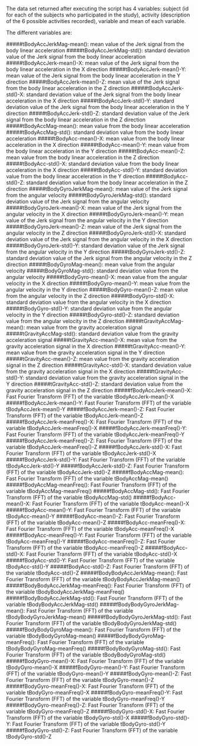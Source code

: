 The data set returned after executing the script has 4 variables: subject (id for each of the subjects who participated in the study), activity (description of the 6 possible activities recorded), variable and mean of each variable.

The different variables are:

#####tBodyAccJerkMag-mean(): mean value of the Jerk signal from the body linear acceleration 
#####tBodyAccJerkMag-std(): standard deviation value of the Jerk signal from the body linear acceleration 
#####tBodyAccJerk-mean()-X: mean value of the Jerk signal from the body linear acceleration in the X direction
#####tBodyAccJerk-mean()-Y: mean value of the Jerk signal from the body linear acceleration in the Y direction
#####tBodyAccJerk-mean()-Z: mean value of the Jerk signal from the body linear acceleration in the Z direction
#####tBodyAccJerk-std()-X: standard deviation value of the Jerk signal from the body linear acceleration in the X direction
#####tBodyAccJerk-std()-Y: standard deviation value of the Jerk signal from the body linear acceleration in the Y direction
#####tBodyAccJerk-std()-Z: standard deviation value of the Jerk signal from the body linear acceleration in the Z direction
#####tBodyAccMag-mean(): mean value from the body linear acceleration 
#####tBodyAccMag-std(): standard deviation value from the body linear acceleration 
#####tBodyAcc-mean()-X: mean value from the body linear acceleration in the X direction
#####tBodyAcc-mean()-Y: mean value from the body linear acceleration in the Y direction
#####tBodyAcc-mean()-Z: mean value from the body linear acceleration in the Z direction
#####tBodyAcc-std()-X: standard deviation value from the body linear acceleration in the X direction
#####tBodyAcc-std()-Y: standard deviation value from the body linear acceleration in the Y direction
#####tBodyAcc-std()-Z: standard deviation value from the body linear acceleration in the Z direction
#####tBodyGyroJerkMag-mean(): mean value of the Jerk signal from the angular velocity 
#####tBodyGyroJerkMag-std(): standard deviation value of the Jerk signal from the angular velocity 
#####tBodyGyroJerk-mean()-X: mean value of the Jerk signal from the angular velocity in the X direction
#####tBodyGyroJerk-mean()-Y: mean value of the Jerk signal from the angular velocity in the Y direction
#####tBodyGyroJerk-mean()-Z: mean value of the Jerk signal from the angular velocity in the Z direction
#####tBodyGyroJerk-std()-X: standard deviation value of the Jerk signal from the angular velocity in the X direction
#####tBodyGyroJerk-std()-Y: standard deviation value of the Jerk signal from the angular velocity in the Y direction
#####tBodyGyroJerk-std()-Z: standard deviation value of the Jerk signal from the angular velocity in the Z direction
#####tBodyGyroMag-mean(): mean value from the angular velocity
#####tBodyGyroMag-std(): standard deviation value from the angular velocity
#####tBodyGyro-mean()-X: mean value from the angular velocity in the X direction
#####tBodyGyro-mean()-Y: mean value from the angular velocity in the Y direction
#####tBodyGyro-mean()-Z: mean value from the angular velocity in the Z direction
#####tBodyGyro-std()-X: standard deviation value from the angular velocity in the X direction
#####tBodyGyro-std()-Y: standard deviation value from the angular velocity in the Y direction
#####tBodyGyro-std()-Z: standard deviation value from the angular velocity in the Z direction
#####tGravityAccMag-mean(): mean value from the gravity acceleration signal
#####tGravityAccMag-std(): standard deviation value from the gravity acceleration signal
#####tGravityAcc-mean()-X: mean value from the gravity acceleration signal in the X direction
#####tGravityAcc-mean()-Y: mean value from the gravity acceleration signal in the Y direction
#####tGravityAcc-mean()-Z: mean value from the gravity acceleration signal in the Z direction
#####tGravityAcc-std()-X: standard deviation value from the gravity acceleration signal in the X direction
#####tGravityAcc-std()-Y: standard deviation value from the gravity acceleration signal in the Y direction 
#####tGravityAcc-std()-Z: standard deviation value from the gravity acceleration signal in the Z direction
#####fBodyAccJerk-mean()-X: Fast Fourier Transform (FFT) of the variable tBodyAccJerk-mean()-X
#####fBodyAccJerk-mean()-Y: Fast Fourier Transform (FFT) of the variable tBodyAccJerk-mean()-Y
#####fBodyAccJerk-mean()-Z: Fast Fourier Transform (FFT) of the variable tBodyAccJerk-mean()-Z
#####fBodyAccJerk-meanFreq()-X: Fast Fourier Transform (FFT) of the variable tBodyAccJerk-meanFreq()-X
#####fBodyAccJerk-meanFreq()-Y: Fast Fourier Transform (FFT) of the variable tBodyAccJerk-meanFreq()-Y
#####fBodyAccJerk-meanFreq()-Z: Fast Fourier Transform (FFT) of the variable tBodyAccJerk-meanFreq()-Z
#####fBodyAccJerk-std()-X: Fast Fourier Transform (FFT) of the variable tBodyAccJerk-std()-X
#####fBodyAccJerk-std()-Y: Fast Fourier Transform (FFT) of the variable tBodyAccJerk-std()-Y
#####fBodyAccJerk-std()-Z: Fast Fourier Transform (FFT) of the variable tBodyAccJerk-std()-Z
#####fBodyAccMag-mean(): Fast Fourier Transform (FFT) of the variable tBodyAccMag-mean()
#####fBodyAccMag-meanFreq(): Fast Fourier Transform (FFT) of the variable tBodyAccMag-meanFreq()
#####fBodyAccMag-std(): Fast Fourier Transform (FFT) of the variable tBodyAccMag-std()
#####fBodyAcc-mean()-X: Fast Fourier Transform (FFT) of the variable tBodyAcc-mean()-X
#####fBodyAcc-mean()-Y: Fast Fourier Transform (FFT) of the variable tBodyAcc-mean()-Y
#####fBodyAcc-mean()-Z: Fast Fourier Transform (FFT) of the variable tBodyAcc-mean()-Z
#####fBodyAcc-meanFreq()-X: Fast Fourier Transform (FFT) of the variable tBodyAcc-meanFreq()-X
#####fBodyAcc-meanFreq()-Y: Fast Fourier Transform (FFT) of the variable tBodyAcc-meanFreq()-Y
#####fBodyAcc-meanFreq()-Z: Fast Fourier Transform (FFT) of the variable tBodyAcc-meanFreq()-Z
#####fBodyAcc-std()-X: Fast Fourier Transform (FFT) of the variable tBodyAcc-std()-X
#####fBodyAcc-std()-Y: Fast Fourier Transform (FFT) of the variable tBodyAcc-std()-Y
#####fBodyAcc-std()-Z: Fast Fourier Transform (FFT) of the variable tBodyAcc-std()-Z
#####fBodyBodyAccJerkMag-mean(): Fast Fourier Transform (FFT) of the variable tBodyBodyAccJerkMag-mean()
#####fBodyBodyAccJerkMag-meanFreq(): Fast Fourier Transform (FFT) of the variable tBodyBodyAccJerkMag-meanFreq()
#####fBodyBodyAccJerkMag-std(): Fast Fourier Transform (FFT) of the variable tBodyBodyAccJerkMag-std()
#####fBodyBodyGyroJerkMag-mean(): Fast Fourier Transform (FFT) of the variable tBodyBodyGyroJerkMag-mean()
#####fBodyBodyGyroJerkMag-std(): Fast Fourier Transform (FFT) of the variable tBodyBodyGyroJerkMag-std()
#####fBodyBodyGyroMag-mean(): Fast Fourier Transform (FFT) of the variable tBodyBodyGyroMag-mean()
#####fBodyBodyGyroMag-meanFreq(): Fast Fourier Transform (FFT) of the variable tBodyBodyGyroMag-meanFreq()
#####fBodyBodyGyroMag-std(): Fast Fourier Transform (FFT) of the variable tBodyBodyGyroMag-std()
#####fBodyGyro-mean()-X: Fast Fourier Transform (FFT) of the variable tBodyGyro-mean()-X
#####fBodyGyro-mean()-Y: Fast Fourier Transform (FFT) of the variable tBodyGyro-mean()-Y
#####fBodyGyro-mean()-Z: Fast Fourier Transform (FFT) of the variable tBodyGyro-mean()-Z
#####fBodyGyro-meanFreq()-X: Fast Fourier Transform (FFT) of the variable tBodyGyro-meanFreq()-X
#####fBodyGyro-meanFreq()-Y: Fast Fourier Transform (FFT) of the variable tBodyGyro-meanFreq()-Y
#####fBodyGyro-meanFreq()-Z: Fast Fourier Transform (FFT) of the variable tBodyGyro-meanFreq()-Z
#####fBodyGyro-std()-X: Fast Fourier Transform (FFT) of the variable tBodyGyro-std()-X
#####fBodyGyro-std()-Y: Fast Fourier Transform (FFT) of the variable tBodyGyro-std()-Y
#####fBodyGyro-std()-Z: Fast Fourier Transform (FFT) of the variable tBodyGyro-std()-Z

